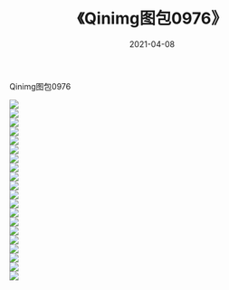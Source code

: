 ﻿---
layout: post
title:  《Qinimg图包0976》
date:   2021-04-08
img: http://imgx.orgx.ga/Qinimg图包/Qinimg图包0976/000.jpg
categories: [美女, 清纯, 唯美]
---

Qinimg图包0976

 ![](http://imgx.orgx.ga/Qinimg图包/Qinimg图包0976/001.jpg) <br>![](http://imgx.orgx.ga/Qinimg图包/Qinimg图包0976/002.jpg) <br>![](http://imgx.orgx.ga/Qinimg图包/Qinimg图包0976/003.jpg) <br>![](http://imgx.orgx.ga/Qinimg图包/Qinimg图包0976/004.jpg) <br>![](http://imgx.orgx.ga/Qinimg图包/Qinimg图包0976/005.jpg) <br>![](http://imgx.orgx.ga/Qinimg图包/Qinimg图包0976/006.jpg) <br>![](http://imgx.orgx.ga/Qinimg图包/Qinimg图包0976/007.jpg) <br>![](http://imgx.orgx.ga/Qinimg图包/Qinimg图包0976/008.jpg) <br>![](http://imgx.orgx.ga/Qinimg图包/Qinimg图包0976/009.jpg) <br>![](http://imgx.orgx.ga/Qinimg图包/Qinimg图包0976/010.jpg) <br>![](http://imgx.orgx.ga/Qinimg图包/Qinimg图包0976/011.jpg) <br>![](http://imgx.orgx.ga/Qinimg图包/Qinimg图包0976/012.jpg) <br>![](http://imgx.orgx.ga/Qinimg图包/Qinimg图包0976/013.jpg) <br>![](http://imgx.orgx.ga/Qinimg图包/Qinimg图包0976/014.jpg) <br>![](http://imgx.orgx.ga/Qinimg图包/Qinimg图包0976/015.jpg) <br>![](http://imgx.orgx.ga/Qinimg图包/Qinimg图包0976/016.jpg) <br>![](http://imgx.orgx.ga/Qinimg图包/Qinimg图包0976/017.jpg) <br>![](http://imgx.orgx.ga/Qinimg图包/Qinimg图包0976/018.jpg) <br>![](http://imgx.orgx.ga/Qinimg图包/Qinimg图包0976/019.jpg) <br>![](http://imgx.orgx.ga/Qinimg图包/Qinimg图包0976/020.jpg) <br>